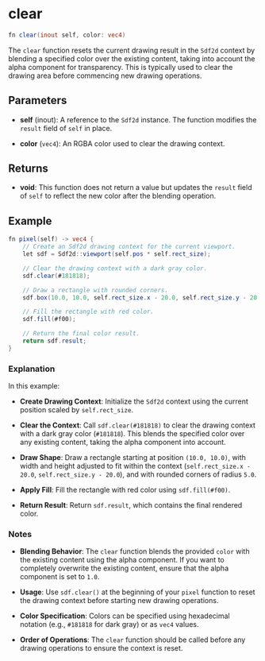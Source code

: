 # clear

```glsl
fn clear(inout self, color: vec4)
```

The `clear` function resets the current drawing result in the `Sdf2d` context by blending a specified color over the existing content, taking into account the alpha component for transparency. This is typically used to clear the drawing area before commencing new drawing operations.

## Parameters

- **self** (inout): A reference to the `Sdf2d` instance. The function modifies the `result` field of `self` in place.

- **color** (`vec4`): An RGBA color used to clear the drawing context.

## Returns

- **void**: This function does not return a value but updates the `result` field of `self` to reflect the new color after the blending operation.

## Example

```glsl
fn pixel(self) -> vec4 {
    // Create an Sdf2d drawing context for the current viewport.
    let sdf = Sdf2d::viewport(self.pos * self.rect_size);

    // Clear the drawing context with a dark gray color.
    sdf.clear(#181818);

    // Draw a rectangle with rounded corners.
    sdf.box(10.0, 10.0, self.rect_size.x - 20.0, self.rect_size.y - 20.0, 5.0);

    // Fill the rectangle with red color.
    sdf.fill(#f00);

    // Return the final color result.
    return sdf.result;
}
```

### Explanation

In this example:

- **Create Drawing Context**: Initialize the `Sdf2d` context using the current position scaled by `self.rect_size`.

- **Clear the Context**: Call `sdf.clear(#181818)` to clear the drawing context with a dark gray color (`#181818`). This blends the specified color over any existing content, taking the alpha component into account.

- **Draw Shape**: Draw a rectangle starting at position `(10.0, 10.0)`, with width and height adjusted to fit within the context (`self.rect_size.x - 20.0`, `self.rect_size.y - 20.0`), and with rounded corners of radius `5.0`.

- **Apply Fill**: Fill the rectangle with red color using `sdf.fill(#f00)`.

- **Return Result**: Return `sdf.result`, which contains the final rendered color.

### Notes

- **Blending Behavior**: The `clear` function blends the provided `color` with the existing content using the alpha component. If you want to completely overwrite the existing content, ensure that the alpha component is set to `1.0`.

- **Usage**: Use `sdf.clear()` at the beginning of your `pixel` function to reset the drawing context before starting new drawing operations.

- **Color Specification**: Colors can be specified using hexadecimal notation (e.g., `#181818` for dark gray) or as `vec4` values.

- **Order of Operations**: The `clear` function should be called before any drawing operations to ensure the context is reset.